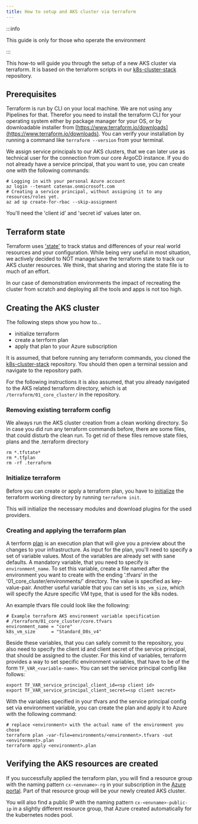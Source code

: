 ```yaml
---
title: How to setup and AKS cluster via terraform
---
```


:::info

This guide is only for those who operate the environment

:::

This how-to will guide you through the setup of a new AKS cluster via terraform. It is based on the terraform scripts in
our [k8s-cluster-stack](https://github.com/catenax-ng/k8s-cluster-stack) repository.

## Prerequisites

Terraform is run by CLI on your local machine. We are not using any Pipelines for that. Therefor you need to install the
terraform CLI for your operating system either by package manager for your OS, or by downloadable installer
from [https://www.terraform.io/downloads](https://www.terraform.io/downloads). You can verify your installation by
running a command like `terraform --version` from your terminal.

We assign service principals to our AKS clusters, that we can later use as technical user for the connection from our
core ArgoCD instance. If you do not already have a service principal, that you want to use, you can create one with the
following commands:

```shell
# Logging in with your personal Azure account
az login --tenant catenax.onmicrosoft.com
# Creating a service principal, without assigning it to any resources/roles yet.
az ad sp create-for-rbac --skip-assignment
```

You'll need the 'client id' and 'secret id' values later on.

## Terraform state

Terraform uses ['state'](https://www.terraform.io/language/state) to track status and differences of your real world
resources and your configuration. While being very useful in most situation, we actively decided to NOT manage/save the
terraform state to track our AKS cluster resources. We think, that sharing and storing the state file is to much of an
effort.

In our case of demonstration environments the impact of recreating the cluster from scratch and deploying all the tools
and apps is not too high.

## Creating the AKS cluster

The following steps show you how to...

- initialize terraform
- create a terrform plan
- apply that plan to your Azure subscription

It is assumed, that before running any terraform commands, you cloned
the [k8s-cluster-stack](https://github.com/catenax-ng/k8s-cluster-stack)
repository. You should then open a terminal session and navigate to the repository path.

For the following instructions it is also assumed, that you already navigated to the AKS related terraform directory,
which is at `/terraform/01_core_cluster/` in the repository.

### Removing existing terraform config

We always run the AKS cluster creation from a clean working directory. So in case you did run any terraform commands
before, there are some files, that could disturb the clean run. To get rid of these files remove state files, plans and
the .terraform directory

```shell
rm *.tfstate*
rm *.tfplan
rm -rf .terraform
```

### Initialize terraform

Before you can create or apply a terraform plan, you have to [initialize](https://www.terraform.io/cli/commands/init)
the terraform working directory by running `terraform init`.

This will initialize the necessary modules and download plugins for the used providers.

### Creating and applying the terraform plan

A terrform [plan](https://www.terraform.io/cli/commands/plan) is an execution plan that will give you a preview about
the changes to your infrastructure. As input for the plan, you'll need to specify a set of variable values. Most of the
variables are already set with sane defaults. A mandatory variable, that you need to specify is `environment_name`. To
set this variable, create a file named after the environment you want to create with the ending '.tfvars' in the
'01_core_cluster/environments/' directory. The value is specified as key-value-pair. Another useful variable that you
can set is `k8s_vm_size`, which will specify the Azure specific VM type, that is used for the k8s nodes.

An example tfvars file could look like the following:

```hcl
# Example terraform AKS environment variable specification
# /terraform/01_core_cluster/core.tfvars
environment_name = "core"
k8s_vm_size      = "Standard_D8s_v4"
```

Beside these variables, that you can safely commit to the repository, you also need to specify the client id and client
secret of the service principal, that should be assigned to the cluster. For this kind of variables, terraform provides
a way to set specific environment variables, that have to be of the form
`TF_VAR_<variable-name>`. You can set the service principal config like follows:

```shell
export TF_VAR_service_principal_client_id=<sp client id>
export TF_VAR_service_principal_client_secret=<sp client secret>
```

With the variables specified in your tfvars and the service principal config set via environment variable, you can
create the plan and apply it to Azure with the following command:

```shell
# replace <environment> with the actual name of the environment you chose
terraform plan -var-file=environments/<environment>.tfvars -out <environment>.plan
terraform apply <environment>.plan
```

## Verifying the AKS resources are created

If you successfully applied the terraform plan, you will find a resource group with the naming pattern `cx-<envname>-rg`
in your subscription in the [Azure portal](https://portal.azure.com/). Part of that resource group will be your newly
created AKS cluster.

You will also find a public IP with the naming pattern `cx-<envname>-public-ip` in a slightly different resource group,
that Azure created automatically for the kubernetes nodes pool.
